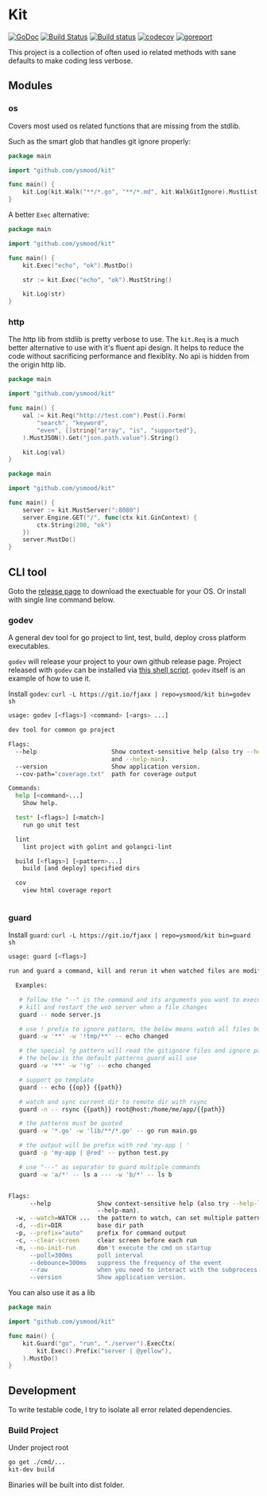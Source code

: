 # Kit

[![GoDoc](https://godoc.org/github.com/ysmood/kit?status.svg)](http://godoc.org/github.com/ysmood/kit)
[![Build Status](https://travis-ci.org/ysmood/kit.svg?branch=master)](https://travis-ci.org/ysmood/kit)
[![Build status](https://ci.appveyor.com/api/projects/status/im4xdodkpfd5vvwg/branch/master?svg=true)](https://ci.appveyor.com/project/ysmood/kit/branch/master)
[![codecov](https://codecov.io/gh/ysmood/kit/branch/master/graph/badge.svg)](https://codecov.io/gh/ysmood/kit)
[![goreport](https://goreportcard.com/badge/github.com/ysmood/kit)](https://goreportcard.com/report/github.com/ysmood/kit)

This project is a collection of often used io related methods with sane defaults to make coding less verbose.

## Modules

### os

Covers most used os related functions that are missing from the stdlib.

Such as the smart glob that handles git ignore properly:

```go
package main

import "github.com/ysmood/kit"

func main() {
    kit.Log(kit.Walk("**/*.go", "**/*.md", kit.WalkGitIgnore).MustList())
}

```

A better `Exec` alternative:

```go
package main

import "github.com/ysmood/kit"

func main() {
    kit.Exec("echo", "ok").MustDo()

    str := kit.Exec("echo", "ok").MustString()

    kit.Log(str)
}

```

### http

The http lib from stdlib is pretty verbose to use. The `kit.Req` is a much better
alternative to use with it's fluent api design. It helps to reduce the code without sacrificing performance and
flexiblity. No api is hidden from the origin http lib.

```go
package main

import "github.com/ysmood/kit"

func main() {
    val := kit.Req("http://test.com").Post().Form(
        "search", "keyword",
        "even", []string{"array", "is", "supported"},
    ).MustJSON().Get("json.path.value").String()

    kit.Log(val)
}

```

```go
package main

import "github.com/ysmood/kit"

func main() {
    server := kit.MustServer(":8080")
    server.Engine.GET("/", func(ctx kit.GinContext) {
        ctx.String(200, "ok")
    })
    server.MustDo()
}

```

## CLI tool

Goto the [release page](https://github.com/ysmood/kit/releases) to download the exectuable for your OS.
Or install with single line command below.

### godev

A general dev tool for go project to lint, test, build, deploy cross platform executables.

`godev` will release your project to your own github release page.
Project released with `godev` can be installed via [this shell script](https://github.com/ysmood/github-install).
`godev` itself is an example of how to use it.

Install `godev`: `curl -L https://git.io/fjaxx | repo=ysmood/kit bin=godev sh`

```bash
usage: godev [<flags>] <command> [<args> ...]

dev tool for common go project

Flags:
  --help                     Show context-sensitive help (also try --help-long
                             and --help-man).
  --version                  Show application version.
  --cov-path="coverage.txt"  path for coverage output

Commands:
  help [<command>...]
    Show help.

  test* [<flags>] [<match>]
    run go unit test

  lint
    lint project with golint and golangci-lint

  build [<flags>] [<pattern>...]
    build [and deploy] specified dirs

  cov
    view html coverage report



```

### guard

Install `guard`: `curl -L https://git.io/fjaxx | repo=ysmood/kit bin=guard sh`

```bash
usage: guard [<flags>]

run and guard a command, kill and rerun it when watched files are modified

  Examples:

   # follow the "--" is the command and its arguments you want to execute
   # kill and restart the web server when a file changes
   guard -- node server.js

   # use ! prefix to ignore pattern, the below means watch all files but not those in tmp dir
   guard -w '**' -w '!tmp/**' -- echo changed

   # the special !g pattern will read the gitignore files and ignore patterns in them
   # the below is the default patterns guard will use
   guard -w '**' -w '!g' -- echo changed

   # support go template
   guard -- echo {{op}} {{path}}

   # watch and sync current dir to remote dir with rsync
   guard -n -- rsync {{path}} root@host:/home/me/app/{{path}}

   # the patterns must be quoted
   guard -w '*.go' -w 'lib/**/*.go' -- go run main.go

   # the output will be prefix with red 'my-app | '
   guard -p 'my-app | @red' -- python test.py

   # use "---" as separator to guard multiple commands
   guard -w 'a/*' -- ls a --- -w 'b/*' -- ls b


Flags:
      --help             Show context-sensitive help (also try --help-long and
                         --help-man).
  -w, --watch=WATCH ...  the pattern to watch, can set multiple patterns
  -d, --dir=DIR          base dir path
  -p, --prefix="auto"    prefix for command output
  -c, --clear-screen     clear screen before each run
  -n, --no-init-run      don't execute the cmd on startup
      --poll=300ms       poll interval
      --debounce=300ms   suppress the frequency of the event
      --raw              when you need to interact with the subprocess
      --version          Show application version.


```

You can also use it as a lib

```go
package main

import "github.com/ysmood/kit"

func main() {
    kit.Guard("go", "run", "./server").ExecCtx(
        kit.Exec().Prefix("server | @yellow"),
    ).MustDo()
}

```

## Development

To write testable code, I try to isolate all error related dependencies.

### Build Project

Under project root

```bash
go get ./cmd/...
kit-dev build
```

Binaries will be built into dist folder.
